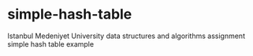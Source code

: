 # simple-hash-table

Istanbul Medeniyet University data structures and algorithms assignment simple hash table example
